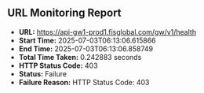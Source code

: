 ## URL Monitoring Report

- **URL:** https://api-gw1-prod1.fisglobal.com/gw/v1/health
- **Start Time:** 2025-07-03T06:13:06.615866
- **End Time:** 2025-07-03T06:13:06.858749
- **Total Time Taken:** 0.242883 seconds
- **HTTP Status Code:** 403
- **Status:** Failure
- **Failure Reason:** HTTP Status Code: 403
